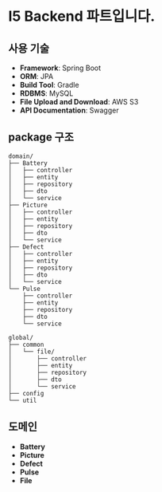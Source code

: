 # I5 Backend 파트입니다.

## 사용 기술
- **Framework**: Spring Boot
- **ORM**: JPA
- **Build Tool**: Gradle
- **RDBMS**: MySQL
- **File Upload and Download**: AWS S3
- **API Documentation**: Swagger

## package 구조
```
domain/
├── Battery
│   ├── controller
│   ├── entity
│   ├── repository
│   ├── dto
│   └── service
├── Picture
│   ├── controller
│   ├── entity
│   ├── repository
│   ├── dto
│   └── service
├── Defect
│   ├── controller
│   ├── entity
│   ├── repository
│   ├── dto
│   └── service
└── Pulse
    ├── controller
    ├── entity
    ├── repository
    ├── dto
    └── service

global/
├── common
│   └── file/
│       ├── controller
│       ├── entity
│       ├── repository
│       ├── dto
│       └── service
├── config
└── util
```

## 도메인

- **Battery**
- **Picture**
- **Defect**
- **Pulse**
- **File**
